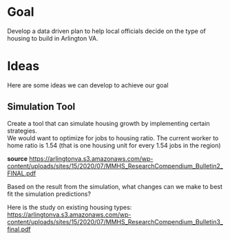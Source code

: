 
# Goal

Develop a data driven plan to help local officials decide on the type of housing to build in Arlington VA.

# Ideas

Here are some ideas we can develop to achieve our goal 


## Simulation Tool

Create a tool that can simulate housing growth by implementing certain strategies.  
We would want to optimize for jobs to housing ratio. The current worker to home ratio is 1.54 (that is one housing unit for every 1.54 jobs in the region)

**source** https://arlingtonva.s3.amazonaws.com/wp-content/uploads/sites/15/2020/07/MMHS_ResearchCompendium_Bulletin2_FINAL.pdf

Based on the result from the simulation, what changes can we make to best fit the simulation predictions? 

Here is the study on existing housing types: https://arlingtonva.s3.amazonaws.com/wp-content/uploads/sites/15/2020/07/MMHS_ResearchCompendium_Bulletin3_final.pdf




